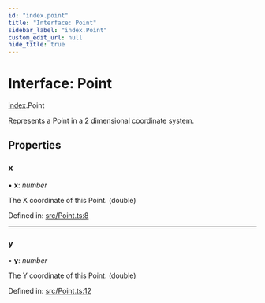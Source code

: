 ```yaml
---
id: "index.point"
title: "Interface: Point"
sidebar_label: "index.Point"
custom_edit_url: null
hide_title: true
---
```


# Interface: Point

[index](../modules/index.md).Point

Represents a Point in a 2 dimensional coordinate system.

## Properties

### x

• **x**: *number*

The X coordinate of this Point. (double)

Defined in: [src/Point.ts:8](https://github.com/cuvent/react-native-vision-camera/blob/89913de/src/Point.ts#L8)

___

### y

• **y**: *number*

The Y coordinate of this Point. (double)

Defined in: [src/Point.ts:12](https://github.com/cuvent/react-native-vision-camera/blob/89913de/src/Point.ts#L12)
